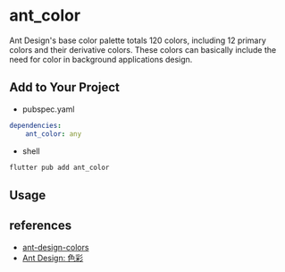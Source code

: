 # ant_color

Ant Design's base color palette totals 120 colors, including 12 primary colors and their derivative colors. These colors can basically include the need for color in background applications design.

## Add to Your Project

* pubspec.yaml
```yaml
dependencies:
    ant_color: any
```
* shell
```dart
flutter pub add ant_color
```

## Usage


## references

* [ant-design-colors](https://github.com/ant-design/ant-design-colors)
* [Ant Design: 色彩](https://ant.design/docs/spec/colors-cn)